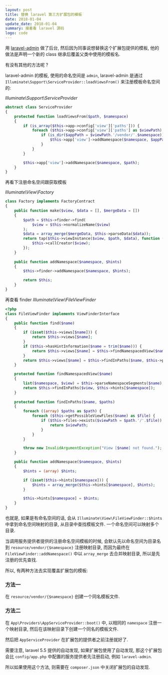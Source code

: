 ```yaml
---
layout: post
title: 替换 laravel 第三方扩展包的模板
date: 2018-01-04
update_date: 2018-01-04
summary: 接着看 laravel 源码
logo: code
---
```


用 [laravel-admin](laravel-admin.org) 做了后台, 然后因为同事说想替换这个扩展包提供的模板, 他的做法是声明一个新的 class 继承后覆盖父类中使用的模板名.

有没有其他的方法呢 ?

laravel-admin 的模板, 使用的命名空间是 `admin`, laravel-admin 是通过 `Illuminate\Support\ServiceProvider::loadViewsFrom()` 来注册模板命名空间的:

*Illuminate\Support\ServiceProvider*

```php
abstract class ServiceProvider
{
    protected function loadViewsFrom($path, $namespace)
    {
        if (is_array($this->app->config['view']['paths'])) {
            foreach ($this->app->config['view']['paths'] as $viewPath) {
                if (is_dir($appPath = $viewPath.'/vendor/'.$namespace)) {
                    $this->app['view']->addNamespace($namespace, $appPath);
                }
            }
        }

        $this->app['view']->addNamespace($namespace, $path);
    }
}
```

再看下注册命名空间跟获取模板

*Illuminate\View\Factory*

```php
class Factory implements FactoryContract
{
    public function make($view, $data = [], $mergeData = [])
    {
        $path = $this->finder->find(
            $view = $this->normalizeName($view)
        );
        $data = array_merge($mergeData, $this->parseData($data));
        return tap($this->viewInstance($view, $path, $data), function ($view) {
            $this->callCreator($view);
        });
    }
    
    public function addNamespace($namespace, $hints)
    {
        $this->finder->addNamespace($namespace, $hints);

        return $this;
    }
}
```

再查看 finder
*Illuminate\View\FileViewFinder*

```php
<?php
class FileViewFinder implements ViewFinderInterface
{
    public function find($name)
    {
        if (isset($this->views[$name])) {
            return $this->views[$name];
        }
        if ($this->hasHintInformation($name = trim($name))) {
            return $this->views[$name] = $this->findNamespacedView($name);
        }
        return $this->views[$name] = $this->findInPaths($name, $this->paths);
    }

    protected function findNamespacedView($name)
    {
        list($namespace, $view) = $this->parseNamespaceSegments($name);
        return $this->findInPaths($view, $this->hints[$namespace]);
    }
	
	protected function findInPaths($name, $paths)
    {
        foreach ((array) $paths as $path) {
            foreach ($this->getPossibleViewFiles($name) as $file) {
                if ($this->files->exists($viewPath = $path.'/'.$file)) {
                    return $viewPath;
                }
            }
        }

        throw new InvalidArgumentException("View [$name] not found.");
    }

    public function addNamespace($namespace, $hints)
    {
        $hints = (array) $hints;

        if (isset($this->hints[$namespace])) {
            $hints = array_merge($this->hints[$namespace], $hints);
        }

        $this->hints[$namespace] = $hints;
    }
}
```

也就是, 如果是有命名空间的话, 会从 `Illuminate\View\FileViewFinder::$hints` 中拿到命名空间映射的目录, 从目录中查找模板文件. 一个命名空间可以映射多个目录.

当调用服务提供者提供的注册命名空间模板的时候, 会默认先以命名空间为目录名到 `resource/vendor/{$namespace}` 注册映射目录, 而因为最终在 `FileViewFinder::addNamespace()` 中以 `array_merge` 去合并映射目录, 所以是先注册的优先查找.

所以, 有两种方法去实现覆盖扩展包的模板:

### 方法一

在 `resource/vendor/{$namespace}` 创建一个同名模板文件.

### 方法二

在 `App\Providers\AppServiceProvider::boot()` 中, 以相同的 `namespace` 注册一个映射目录, 然后在该映射目录下创建一个同名的模板文件.

然后把 `AppServiceProvider` 在扩展包的提供者之前注册就好了.

需要注意, laravel 5.5 提供的自动发现, 如果扩展包使用了自动发现, 那这个扩展包会比 `config/app.php` 中配置的服务提供者先注册启动, 例如 `laravel-admin`.

所以如果使用这个方法, 则需要在 `composer.json` 中关闭扩展包的自动发现.
